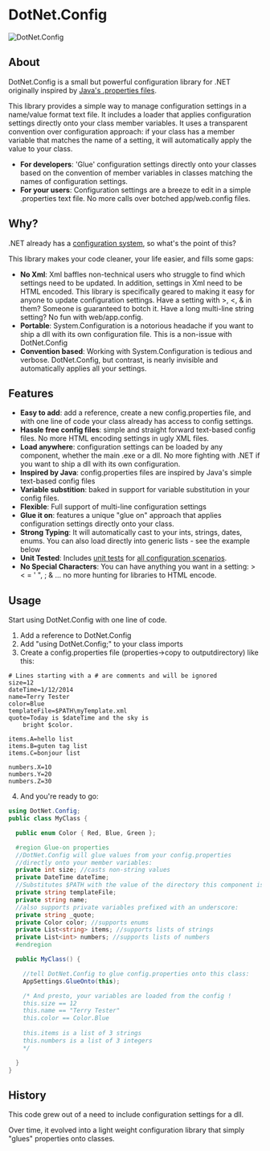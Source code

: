 # DotNet.Config

![DotNet.Config](https://raw.githubusercontent.com/jknight/DotNet.Config/master/DotNet.Config.png "DotNet.Config")

## About 

DotNet.Config is a small but powerful configuration library for .NET originally inspired by [Java's .properties files](https://commons.apache.org/proper/commons-configuration/userguide/howto_properties.html).

This library provides a simple way to manage configuration settings in a name/value format text file. It includes a loader that applies configuration settings directly onto your class member variables.
It uses a transparent convention over configuration approach: if your class has a member variable that matches the name of a setting, it will automatically apply the value to your class.

* **For developers**: 'Glue' configuration settings directly onto your classes based on the convention of member variables in classes matching the names of configuration settings.
* **For your users**: Configuration settings are a breeze to edit in a simple .properties text file. No more calls over botched app/web.config files. 

## Why?

.NET already has a [configuration system](https://msdn.microsoft.com/en-us/library/system.configuration.configurationmanager.aspx), so what's the point of this? 

This library makes your code cleaner, your life easier, and fills some gaps:
* **No Xml**: Xml baffles non-technical users who struggle to find which settings need to be updated. In addition, settings in Xml need to be HTML encoded. This library is specifically geared to making it easy for anyone to update configuration settings.
Have a setting with >, <, & in them? Someone is guaranteed to botch it. Have a long multi-line string setting? No fun with web/app.config. 
* **Portable**: System.Configuration is a notorious headache if you want to ship a dll with its own configuration file. This is a non-issue with DotNet.Config
* **Convention based**: Working with System.Configuration is tedious and verbose. DotNet.Config, but contrast, is nearly invisible and automatically applies all your settings.

## Features

* **Easy to add**: add a reference, create a new config.properties file, and with one line of code your class already has access to config settings.
* **Hassle free config files**: simple and straight forward text-based config files. No more HTML encoding settings in ugly XML files. 
* **Load anywhere**: configuration settings can be loaded by any component, whether the main .exe or a dll. No more fighting with .NET if you want to ship a dll with its own configuration.
* **Inspired by Java**: config.properties files are inspired by Java's simple text-based config files 
* **Variable substition**: baked in support for variable substitution in your config files. 
* **Flexible**: Full support of multi-line configuration settings
* **Glue it on**: features a unique "glue on" approach that applies configuration settings directly onto your class. 
* **Strong Typing**: It will automatically cast to your ints, strings, dates, enums. You can also load directly into generic lists - see the example below
* **Unit Tested**: Includes [unit tests](https://github.com/jknight/DotNet.Config/blob/master/DotNet.Config/UnitTests/TestAppSettings.cs) for [all configuration scenarios](https://github.com/jknight/DotNet.Config/blob/master/DotNet.Config/config.properties).
* **No Special Characters**: You can have anything you want in a setting: > < = ' ", ; & ... no more hunting for libraries to HTML encode.

## Usage

Start using DotNet.Config with one line of code.

1. Add a reference to DotNet.Config
2. Add "using DotNet.Config;" to your class imports
3. Create a config.properties file (properties->copy to outputdirectory) like this:

  ````dosini
  # Lines starting with a # are comments and will be ignored
  size=12
  dateTime=1/12/2014
  name=Terry Tester
  color=Blue
  templateFile=$PATH\myTemplate.xml
  quote=Today is $dateTime and the sky is
      bright $color.

  items.A=hello list
  items.B=guten tag list
  items.C=bonjour list

  numbers.X=10
  numbers.Y=20
  numbers.Z=30

  ````
4. And you're ready to go:

  ````csharp
  using DotNet.Config;
  public class MyClass {
  
    public enum Color { Red, Blue, Green };
  
    #region Glue-on properties
    //DotNet.Config will glue values from your config.properties 
    //directly onto your member variables:
    private int size; //casts non-string values 
    private DateTime dateTime;
    //Substitutes $PATH with the value of the directory this component is in.
    private string templateFile;
    private string name;
    //also supports private variables prefixed with an underscore:
    private string _quote; 
    private Color color; //supports enums
    private List<string> items; //supports lists of strings
    private List<int> numbers; //supports lists of numbers 
    #endregion
  
    public MyClass() {
  
      //tell DotNet.Config to glue config.properties onto this class:
      AppSettings.GlueOnto(this); 
  
      /* And presto, your variables are loaded from the config !
      this.size == 12
      this.name == "Terry Tester"
      this.color == Color.Blue
      
      this.items is a list of 3 strings
      this.numbers is a list of 3 integers 
      */
  
    }
  }
  ````
  

## History 

This code grew out of a need to include configuration settings for a dll.

Over time, it evolved into a light weight configuration library that simply "glues" properties onto classes.


